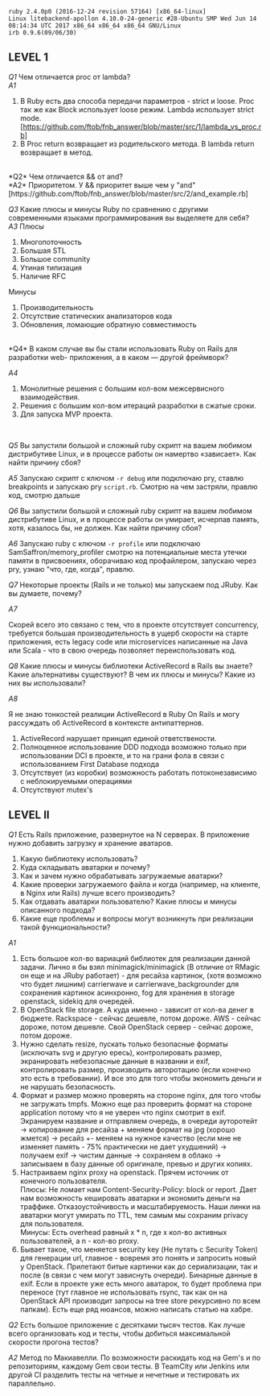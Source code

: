 ```
ruby 2.4.0p0 (2016-12-24 revision 57164) [x86_64-linux]
Linux litebackend-apollon 4.10.0-24-generic #28-Ubuntu SMP Wed Jun 14 08:14:34 UTC 2017 x86_64 x86_64 x86_64 GNU/Linux
irb 0.9.6(09/06/30)
```

## LEVEL 1

*Q1*
Чем отличается proc от lambda?<br />
*A1*
1. В Ruby есть два способа передачи параметров - strict и loose. Proc так же как Block использует loose режим. Lambda использует strict mode. [https://github.com/ftob/fnb_answer/blob/master/src/1/lambda_vs_proc.rb]
2. В Proc return возвращает из родительского метода. В lambda return возвращает в метод. 
<br />
*Q2*
Чем отличается && от and?<br />
*A2*
Приоритетом. У && приоритет выше чем у "and" [https://github.com/ftob/fnb_answer/blob/master/src/2/and_example.rb]
<br />

*Q3*
Какие плюсы и минусы Ruby по сравнению с другими современными языками
программирования вы выделяете для себя?<br />
*A3*
Плюсы<br />
1. Многопоточность
2. Большая STL
3. Большое community
4. Утиная типизация
5. Наличие RFC

Минусы<br />
1. Производительность 
2. Отсутствие статических анализаторов кода
3. Обновления, ломающие обратную совместимость

<br />
*Q4*
В каком случае вы бы стали использовать Ruby on Rails для разработки web-
приложения, а в каком — другой фреймворк?<br />

*A4*
1. Монолитные решения с большим кол-вом межсервисного взаимодействия. 
2. Решения с большим кол-вом итераций разработки в сжатые сроки. 
3. Для запуска MVP проекта.
<br />

*Q5*
Вы запустили большой и сложный ruby скрипт на вашем любимом дистрибутиве
Linux, и в процессе работы он намертво «зависает». Как найти причину сбоя?<br />

*A5*
Запускаю скрипт c ключом ```-r debug``` или подключаю pry, ставлю breakpoints и запускаю pry ``script.rb``. Смотрю на чем застряли, правлю код, смотрю дальше<br />

*Q6*
Вы запустили большой и сложный ruby скрипт на вашем любимом дистрибутиве
Linux, и в процессе работы он умирает, исчерпав память, хотя, казалось бы, не
должен. Как найти причину сбоя?<br />

*A6*
Запускаю ruby c ключом ```-r profile``` или подключаю SamSaffron/memory_profiler смотрю на потенциальные места утечки памяти в присвоениях, оборачиваю код профайлером, запускаю через pry, узнаю "что, где, когда", правлю.

*Q7*
Некоторые проекты (Rails и не только) мы запускаем под JRuby. Как вы думаете,
почему?<br />

*A7*

Скорей всего это связано с тем, что в проекте отсутствует concurrency, требуется большая производительность в ущерб скорости на старте приложения, есть legacy code или microservices написанные на Java или Scala - что в свою очередь позволяет переиспользовать код. <br />


*Q8*
Какие плюсы и минусы библиотеки ActiveRecord в Rails вы знаете? Какие
альтернативы существуют? В чем их плюсы и минусы? Какие из них вы
использовали?<br />


*A8*

Я не знаю тонкостей реалиции ActiveRecord в Ruby On Rails и могу рассуждать об ActiveRecord в контексте антипаттернов.  
1. ActiveRecord нарушает принцип единой ответствености. 
2. Полноценное использование DDD подхода возможно только при использовании DCI в проекте, и то на грани фола в связи с использованием First Database подхода
3. Отсутствует (из коробки) возможность работать потоконезависимо с неблокируемыми операциями
4. Отсутствуют mutex's


## LEVEL II

*Q1*
Есть Rails приложение, развернутое на N серверах. В приложение нужно добавить
загрузку и хранение аватаров.
1. Какую библиотеку использовать?
2. Куда складывать аватарки и почему?
3. Как и зачем нужно обрабатывать загружаемые аватарки?
4. Какие проверки загружаемого файла и когда (например, на клиенте, в Nginx
или Rails) лучше всего производить?
5. Как отдавать аватарки пользователю? Какие плюсы и минусы описанного
подхода?
6. Какие еще проблемы и вопросы могут возникнуть при реализации такой
функциональности?<br />

*A1*
1. Есть большое кол-во вариаций библиотек для реализации данной задачи. Лично я бы взял minimagick/minimagick (В отличие от RMagic он еще и на JRuby работает) - для ресайза картинок, (хотя возможно что будет лишним) carrierwave и carrierwave_backgrounder для сохранения картинок асинхронно, fog для хранения в storage openstack, sidekiq для очередей.  
2. В OpenStack file storage. А куда именно - зависит от кол-ва денег в бюджете. Rackspace - сейчас дешевле, потом дороже. AWS - сейчас дороже, потом дешевле. Свой OpenStack сервер - сейчас дороже, потом дороже.
3. Нужно сделать resize, пускать только безопасные форматы (исключать svg и другую ересь), контролировать размер, экранировать небезопасные данные в названии и exif, контролировать размер, производить авторотацию (если конечно это есть в требовании). И все это для того чтобы экономить деньги и не нарушать безопасность.
4. Формат и размер можно проверять на стороне nginx, для того чтобы не загружать tmpfs. Можно еще раз проверить формат на стороне application потому что я не уверен что nginx смотрит в exif. Экранируем название и отправляем очередь, в очереди ауторотейт -> копирование для ресайза + меняем формат на jpg (хорошо жмется) -> ресайз +- меняем на нужное качество (если мне не изменяет память - 75% практически не дает ухудшений) -> получаем exif -> чистим данные -> сохраняем в облако -> записываем в базу данные об оригинале, превью и других копиях.
5. Настраиваем nginx proxy на openstack. Прячем источник от конечного пользователя. <br /> 
Плюсы: Не ломает нам Content-Security-Policy: block or report. Дает нам возможность кешировать аватарки и экономить деньги на траффике. Отказоустойчивость и масштабируемость. Наши линки на аватарки могут умирать по TTL, тем самым мы сохраним privacy для пользователя.<br />
Минусы: Есть overhead равный x * n, где x кол-во активных пользователей, а n - кол-во proxy.
6. Бывает такое, что меняется security key (Не путать с Security Token) для генерации url, главное - вовремя это понять и запросить новый у OpenStack. Прилетают битые картинки как до сериализации, так и после (в связи с чем могут зависнуть очереди). Бинарные данные в exif. Если в проекте уже есть много аватарок, то будет проблема при переносе (тут главное не использовать rsync, так как он на OpenStack API производит запросы на tree store рекурсивно по всем папкам). Есть еще ряд нюансов, можно написать статью на хабре.

*Q2*
Есть большое приложение с десятками тысяч тестов. Как лучше всего
организовать код и тесты, чтобы добиться максимальной скорости прогона
тестов? <br />

*A2*
Метод по Макиавелли. По возможности раскидать код на Gem's и по репозиториям, каждому Gem свои тесты. В TeamCity или Jenkins или другой CI разделить тесты на четные и нечетные и тестировать их параллельно.